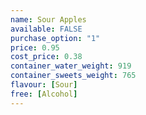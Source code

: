 ```yaml
---
name: Sour Apples
available: FALSE
purchase_option: "1"
price: 0.95
cost_price: 0.38
container_water_weight: 919
container_sweets_weight: 765
flavour: [Sour]
free: [Alcohol]
---
```

